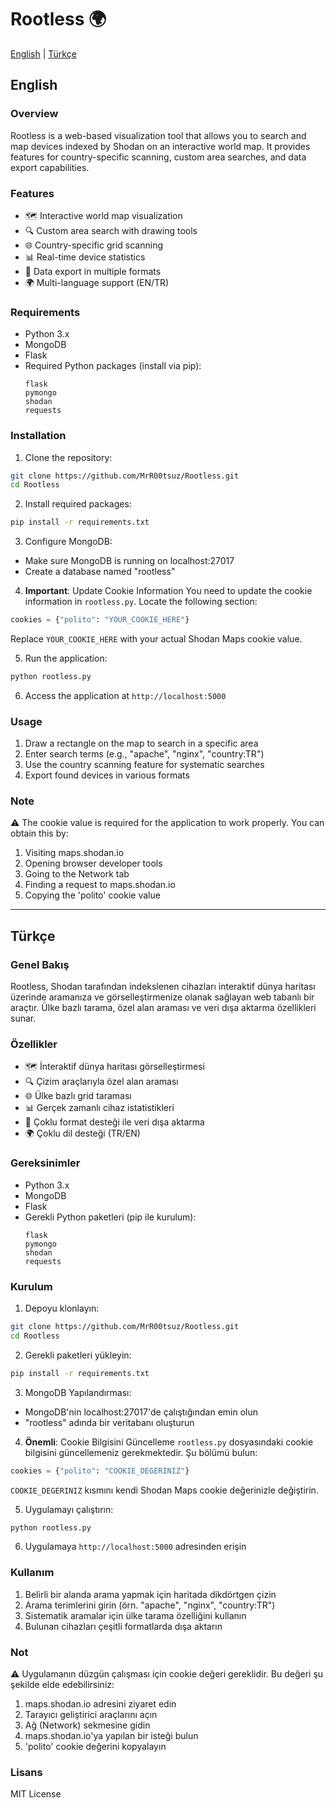 # Rootless 🌍

[English](#english) | [Türkçe](#türkçe)

## English

### Overview
Rootless is a web-based visualization tool that allows you to search and map devices indexed by Shodan on an interactive world map. It provides features for country-specific scanning, custom area searches, and data export capabilities.

### Features
- 🗺️ Interactive world map visualization
- 🔍 Custom area search with drawing tools
- 🌐 Country-specific grid scanning
- 📊 Real-time device statistics
- 💾 Data export in multiple formats
- 🌍 Multi-language support (EN/TR)

### Requirements
- Python 3.x
- MongoDB
- Flask
- Required Python packages (install via pip):
  ```
  flask
  pymongo
  shodan
  requests
  ```

### Installation
1. Clone the repository:
```bash
git clone https://github.com/MrR00tsuz/Rootless.git
cd Rootless
```

2. Install required packages:
```bash
pip install -r requirements.txt
```

3. Configure MongoDB:
- Make sure MongoDB is running on localhost:27017
- Create a database named "rootless"

4. **Important**: Update Cookie Information
You need to update the cookie information in `rootless.py`. Locate the following section:
```python
cookies = {"polito": "YOUR_COOKIE_HERE"}
```
Replace `YOUR_COOKIE_HERE` with your actual Shodan Maps cookie value.

5. Run the application:
```bash
python rootless.py
```

6. Access the application at `http://localhost:5000`

### Usage
1. Draw a rectangle on the map to search in a specific area
2. Enter search terms (e.g., "apache", "nginx", "country:TR")
3. Use the country scanning feature for systematic searches
4. Export found devices in various formats

### Note
⚠️ The cookie value is required for the application to work properly. You can obtain this by:
1. Visiting maps.shodan.io
2. Opening browser developer tools
3. Going to the Network tab
4. Finding a request to maps.shodan.io
5. Copying the 'polito' cookie value

---

## Türkçe

### Genel Bakış
Rootless, Shodan tarafından indekslenen cihazları interaktif dünya haritası üzerinde aramanıza ve görselleştirmenize olanak sağlayan web tabanlı bir araçtır. Ülke bazlı tarama, özel alan araması ve veri dışa aktarma özellikleri sunar.

### Özellikler
- 🗺️ İnteraktif dünya haritası görselleştirmesi
- 🔍 Çizim araçlarıyla özel alan araması
- 🌐 Ülke bazlı grid taraması
- 📊 Gerçek zamanlı cihaz istatistikleri
- 💾 Çoklu format desteği ile veri dışa aktarma
- 🌍 Çoklu dil desteği (TR/EN)

### Gereksinimler
- Python 3.x
- MongoDB
- Flask
- Gerekli Python paketleri (pip ile kurulum):
  ```
  flask
  pymongo
  shodan
  requests
  ```

### Kurulum
1. Depoyu klonlayın:
```bash
git clone https://github.com/MrR00tsuz/Rootless.git
cd Rootless
```

2. Gerekli paketleri yükleyin:
```bash
pip install -r requirements.txt
```

3. MongoDB Yapılandırması:
- MongoDB'nin localhost:27017'de çalıştığından emin olun
- "rootless" adında bir veritabanı oluşturun

4. **Önemli**: Cookie Bilgisini Güncelleme
`rootless.py` dosyasındaki cookie bilgisini güncellemeniz gerekmektedir. Şu bölümü bulun:
```python
cookies = {"polito": "COOKIE_DEGERINIZ"}
```
`COOKIE_DEGERINIZ` kısmını kendi Shodan Maps cookie değerinizle değiştirin.

5. Uygulamayı çalıştırın:
```bash
python rootless.py
```

6. Uygulamaya `http://localhost:5000` adresinden erişin

### Kullanım
1. Belirli bir alanda arama yapmak için haritada dikdörtgen çizin
2. Arama terimlerini girin (örn. "apache", "nginx", "country:TR")
3. Sistematik aramalar için ülke tarama özelliğini kullanın
4. Bulunan cihazları çeşitli formatlarda dışa aktarın

### Not
⚠️ Uygulamanın düzgün çalışması için cookie değeri gereklidir. Bu değeri şu şekilde elde edebilirsiniz:
1. maps.shodan.io adresini ziyaret edin
2. Tarayıcı geliştirici araçlarını açın
3. Ağ (Network) sekmesine gidin
4. maps.shodan.io'ya yapılan bir isteği bulun
5. 'polito' cookie değerini kopyalayın

### Lisans
MIT License 